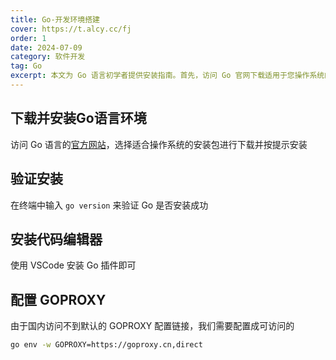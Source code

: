 ```yaml
---
title: Go-开发环境搭建
cover: https://t.alcy.cc/fj
order: 1
date: 2024-07-09
category: 软件开发
tag: Go
excerpt: 本文为 Go 语言初学者提供安装指南。首先，访问 Go 官网下载适用于您操作系统的安装包，并按照指示完成安装。安装后，在终端输入`go version`以验证Go环境是否成功安装。为了提高编程效率，建议安装 VSCode 编辑器，并添加 Go 插件，以获得语法高亮、代码提示等辅助功能。
---
```


## 下载并安装Go语言环境

访问 Go 语言的[官方网站](https://go.dev/dl/)，选择适合操作系统的安装包进行下载并按提示安装

## 验证安装

在终端中输入 `go version` 来验证 Go 是否安装成功

## 安装代码编辑器

使用 VSCode 安装 Go 插件即可

## 配置 GOPROXY

由于国内访问不到默认的 GOPROXY 配置链接，我们需要配置成可访问的

``` bash
go env -w GOPROXY=https://goproxy.cn,direct
```
